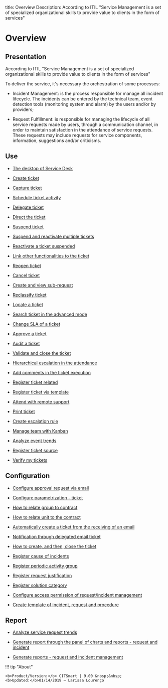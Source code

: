 title: Overview 
Description: According to ITIL "Service Management is a set of specialized organizational skills to provide value to clients in the form of services"
# Overview

Presentation
----------------

According to ITIL "Service Management is a set of specialized organizational
skills to provide value to clients in the form of services"

To deliver the service, it's necessary the orchestration of some processes:

-   Incident Management: is the process responsible for manage all incident
    lifecycle. The incidents can be entered by the technical team, event
    detection tools (monitoring system and alarm) by the users and/or by
    providers;

-   Request Fulfillment: is responsible for managing the lifecycle of all
    service requests made by users, through a communication channel, in order to
    maintain satisfaction in the attendance of service requests. These requests
    may include requests for service components, information, suggestions and/or
    criticisms.

Use
-------

- [The desktop of Service Desk](/en-us/citsmart-platform-9/processes/tickets/use/desktop-of-service-desk.html)

- [Create ticket](/en-us/citsmart-platform-9/processes/tickets/use/create-ticket.html)

- [Capture ticket](/en-us/citsmart-platform-9/processes/tickets/use/capture-ticket.html)

- [Schedule ticket activity](/en-us/citsmart-platform-9/processes/tickets/use/schedule-ticket-activity.html)

- [Delegate ticket](/en-us/citsmart-platform-9/processes/tickets/use/delegate-ticket.html)

- [Direct the ticket](/en-us/citsmart-platform-9/processes/tickets/use/direct-the-ticket.html)

- [Suspend ticket](/en-us/citsmart-platform-9/processes/tickets/use/suspend-ticket.html)

- [Suspend and reactivate multiple tickets](/en-us/citsmart-platform-9/processes/tickets/use/suspend-and-reactivate-tickets.html)

- [Reactivate a ticket suspended](/en-us/citsmart-platform-9/processes/tickets/use/reactivate-a-ticket-suspended.html)

- [Link other functionalities to the ticket](/en-us/citsmart-platform-9/processes/tickets/use/link-other-functionalities-to-the-ticket.html)

- [Reopen ticket](/en-us/citsmart-platform-9/processes/tickets/use/reopen-ticket.html)

- [Cancel ticket](/en-us/citsmart-platform-9/processes/tickets/use/cancel-ticket.html)

- [Create and view sub-request](/en-us/citsmart-platform-9/processes/tickets/use/create-and-view-sub-request.html)

- [Reclassify ticket](/en-us/citsmart-platform-9/processes/tickets/use/reclassify-ticket.html)

- [Locate a ticket](/en-us/citsmart-platform-9/processes/tickets/use/locate-a-ticket.html)

- [Search ticket in the advanced mode](/en-us/citsmart-platform-9/processes/tickets/use/search-ticket-in-the-advanced-mode.html)

- [Change SLA of a ticket](/en-us/citsmart-platform-9/processes/tickets/use/change-SLA-of-a-ticket.html)

- [Approve a ticket](/en-us/citsmart-platform-9/processes/tickets/use/approve-a-ticket.html)

- [Audit a ticket](/en-us/citsmart-platform-9/processes/tickets/use/audit-a-ticket.html)

- [Validate and close the ticket](/en-us/citsmart-platform-9/processes/tickets/use/validate-ticket.html)

- [Hierarchical escalation in the attendance](/en-us/citsmart-platform-9/processes/tickets/use/hierarchical-escalation-in-the-attendance.html)

- [Add comments in the ticket execution](/en-us/citsmart-platform-9/processes/tickets/use/register-ticket-occurrences.html)

- [Register ticket related](/en-us/citsmart-platform-9/processes/tickets/use/register-ticket-related.html)

- [Register ticket via template](/en-us/citsmart-platform-9/processes/tickets/use/register-ticket-via-template.html)

- [Attend with remote support](/en-us/citsmart-platform-9/processes/tickets/use/attend-with-remote-support.html)

- [Print ticket](/en-us/citsmart-platform-9/processes/tickets/use/print-ticket.html)

- [Create escalation rule](/en-us/citsmart-platform-9/processes/tickets/use/create-escalation-rule.html)

- [Manage team with Kanban](/en-us/citsmart-platform-9/processes/tickets/use/manage-a-ticket-with-Kanban.html)

- [Analyze event trends](/en-us/citsmart-platform-9/processes/tickets/use/analyze-event-trends.html)

- [Register ticket source](/en-us/citsmart-platform-9/processes/tickets/use/register-ticket-source.html)

- [Verify my tickets](/en-us/citsmart-platform-9/processes/tickets/use/verify-my-tickets.html)

Configuration
-----------------

- [Configure approval request via email](/en-us/citsmart-platform-9/processes/tickets/configuration/approve-request-via-email.html)

- [Configure parametrization - ticket](/en-us/citsmart-platform-9/platform-administration/parameters-list/configure-parametrization-ticket.html)

- [How to relate group to contract](/en-us/citsmart-platform-9/processes/tickets/configuration/relate-group-to-contract.html)

- [How to relate unit to the contract](/en-us/citsmart-platform-9/processes/tickets/configuration/relate-unit-to-contract.html)

- [Automatically create a ticket from the receiving of an email](/en-us/citsmart-platform-9/processes/tickets/configuration/create-ticket-receiving-email.html#automatically-create-a-ticket-from-the-receiving-of-an-email)

- [Notification through delegated email ticket](/en-us/citsmart-platform-9/processes/tickets/configuration/notification-delegated-email-ticket.html)

- [How to create, and then, close the ticket](/en-us/citsmart-platform-9/processes/tickets/configuration/create-then-close-ticket.html)

- [Register cause of incidents](/en-us/citsmart-platform-9/processes/portfolio-and-catalog/configuration/register-cause-incidents.html)

- [Register periodic activity group](/en-us/citsmart-platform-9/additional-features/automation-of-operation/configuration/periodic-activity-group.html)

- [Register request justification](/en-us/citsmart-platform-9/processes/portfolio-and-catalog/configuration/register-request-justification.html)

- [Register solution category](/en-us/citsmart-platform-9/processes/portfolio-and-catalog/configuration/register-solution-category.html)

- [Configure access permission of request/incident management](/en-us/citsmart-platform-9/processes/tickets/configuration/access-ticket-management.html)

- [Create template of incident, request and procedure](/en-us/citsmart-platform-9/processes/tickets/configuration/create-template-of-ticket.html)

Report
----------

- [Analyze service request trends](/en-us/citsmart-platform-9/processes/tickets/use/analyse-service-request-trends.html)

- [Generate report through the panel of charts and reports - request and incident](/en-us/citsmart-platform-9/processes/tickets/use/generate-report-through-the-panel-of-charts.html)

- [Generate reports -  request and incident management](/en-us/citsmart-platform-9/processes/tickets/use/generate-reports-tickets.html)

!!! tip "About"

    <b>Product/Version:</b> CITSmart | 9.00 &nbsp;&nbsp;
    <b>Updated:</b>01/14/2019 – Larissa Lourenço
